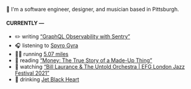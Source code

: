 👋 I'm a software engineer, designer, and musician based in Pittsburgh.

#### CURRENTLY —

* ✏️ writing [“GraphQL Observability with Sentry”](https://www.amoscato.com/journal/graphql-observability/)
* 🎧 listening to [Spyro Gyra](https://www.last.fm/music/Spyro+Gyra/_/Morning+Dance)
* 🏃‍♂️ running [5.07 miles](https://www.strava.com/activities/6160167279)
* 📘 reading [“Money: The True Story of a Made-Up Thing”](https://www.goodreads.com/book/show/50358103-money)
* 🍿 watching [“Bill Laurance &amp; The Untold Orchestra | EFG London Jazz Festival 2021”](https://youtu.be/W626yZi15js)
* 🍺 drinking [Jet Black Heart](https://untappd.com/user/namoscato/checkin/1115724077)
